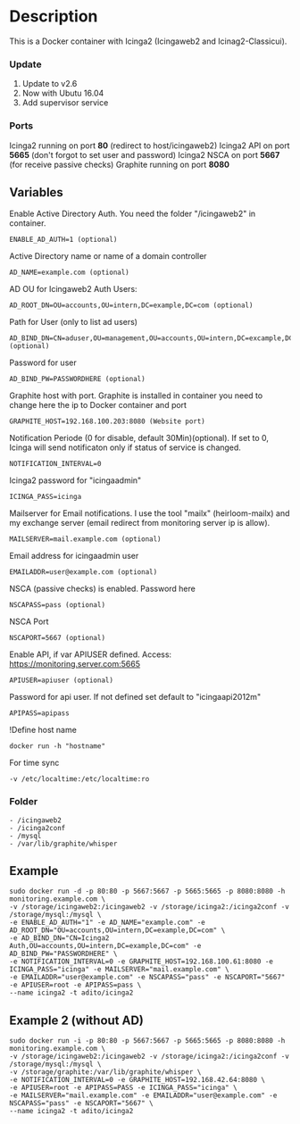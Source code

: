# Description

This is a Docker container with Icinga2 (Icingaweb2 and Icinag2-Classicui). 

### Update

1. Update to v2.6
2. Now with Ubutu 16.04
3. Add supervisor service

### Ports

Icinga2 running on port **80** (redirect to host/icingaweb2)
Icinga2 API on port **5665** (don't forgot to set user and password)
Icinga2 NSCA on port **5667** (for receive passive checks)
Graphite running on port **8080**

## Variables

  Enable Active Directory Auth. You need the folder "/icingaweb2" in container.

    ENABLE_AD_AUTH=1 (optional)
  
  Active Directory name or name of a domain controller
  
    AD_NAME=example.com (optional)
  
  AD OU for Icingaweb2 Auth Users:
    
    AD_ROOT_DN=OU=accounts,OU=intern,DC=example,DC=com (optional)
  
  Path for User (only to list ad users)
    
    AD_BIND_DN=CN=aduser,OU=management,OU=accounts,OU=intern,DC=excample,DC=com (optional)
  
  Password for user
  
    AD_BIND_PW=PASSWORDHERE (optional)
  
  Graphite host with port. Graphite is installed in container you need to change here the ip to Docker container and port
    
    GRAPHITE_HOST=192.168.100.203:8080 (Website port)
  
  Notification Periode (0 for disable, default 30Min)(optional). If set to 0, Icinga will send notificaton only if status of service is changed.
  
    NOTIFICATION_INTERVAL=0
  
  Icinga2 password for "icingaadmin"
  
    ICINGA_PASS=icinga
  
  Mailserver for Email notifications. I use the tool "mailx" (heirloom-mailx) and my exchange server (email redirect from monitoring server ip is allow).  
  
    MAILSERVER=mail.example.com (optional)
  
  Email address for icingaadmin user
  
    EMAILADDR=user@example.com (optional)
  
  NSCA (passive checks) is enabled. Password here
    
    NSCAPASS=pass (optional)
  
  NSCA Port
    
    NSCAPORT=5667 (optional)
    
  Enable API, if var APIUSER defined. Access: https://monitoring.server.com:5665
  
    APIUSER=apiuser (optional)
    
  Password for api user. If not defined set default to "icingaapi2012m"
    
    APIPASS=apipass
  
  !Define host name
  
    docker run -h "hostname"
    
  For time sync
    
    -v /etc/localtime:/etc/localtime:ro
    
### Folder  

    - /icingaweb2
    - /icinga2conf
    - /mysql
    - /var/lib/graphite/whisper
       
    
## Example
  
    sudo docker run -d -p 80:80 -p 5667:5667 -p 5665:5665 -p 8080:8080 -h monitoring.example.com \
    -v /storage/icingaweb2:/icingaweb2 -v /storage/icinga2:/icinga2conf -v /storage/mysql:/mysql \
    -e ENABLE_AD_AUTH="1" -e AD_NAME="example.com" -e AD_ROOT_DN="OU=accounts,OU=intern,DC=example,DC=com" \
    -e AD_BIND_DN="CN=Icinga2 Auth,OU=accounts,OU=intern,DC=example,DC=com" -e AD_BIND_PW="PASSWORDHERE" \
    -e NOTIFICATION_INTERVAL=0 -e GRAPHITE_HOST=192.168.100.61:8080 -e ICINGA_PASS="icinga" -e MAILSERVER="mail.example.com" \
    -e EMAILADDR="user@example.com" -e NSCAPASS="pass" -e NSCAPORT="5667" -e APIUSER=root -e APIPASS=pass \
    --name icinga2 -t adito/icinga2

## Example 2 (without AD)

    sudo docker run -i -p 80:80 -p 5667:5667 -p 5665:5665 -p 8080:8080 -h monitoring.example.com \
    -v /storage/icingaweb2:/icingaweb2 -v /storage/icinga2:/icinga2conf -v /storage/mysql:/mysql \
    -v /storage/graphite:/var/lib/graphite/whisper \
    -e NOTIFICATION_INTERVAL=0 -e GRAPHITE_HOST=192.168.42.64:8080 \
    -e APIUSER=root -e APIPASS=PASS -e ICINGA_PASS="icinga" \
    -e MAILSERVER="mail.example.com" -e EMAILADDR="user@example.com" -e NSCAPASS="pass" -e NSCAPORT="5667" \
    --name icinga2 -t adito/icinga2
    
    